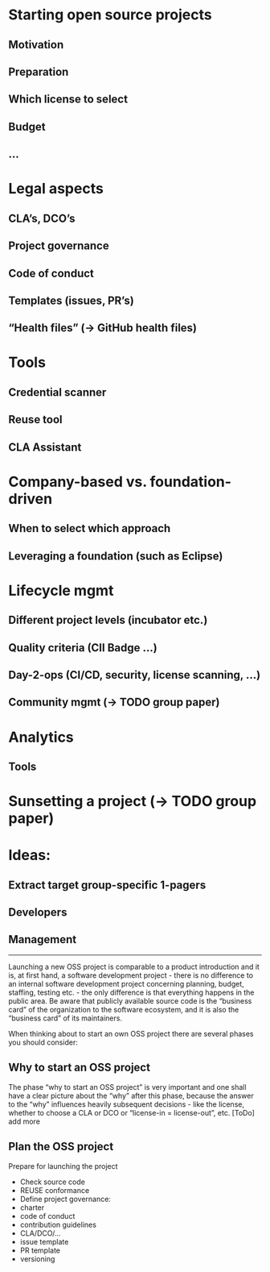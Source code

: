 # Starting open source projects
## Motivation
## Preparation
## Which license to select
## Budget
## ...	
# Legal aspects
## CLA’s, DCO’s 
## Project governance
## Code of conduct
## Templates (issues, PR’s)
## “Health files” (-> GitHub health files)
# Tools
## Credential scanner
## Reuse tool
## CLA Assistant
# Company-based vs. foundation-driven
## When to select which approach
## Leveraging a foundation (such as Eclipse)
# Lifecycle mgmt
## Different project levels (incubator etc.)
## Quality criteria (CII Badge …)
## Day-2-ops (CI/CD, security, license scanning, …)
## Community mgmt (-> TODO group paper)
# Analytics
## Tools
# Sunsetting a project (-> TODO group paper)

# Ideas:
## Extract target group-specific 1-pagers
## Developers
## Management

---------------------------------------------------------------------------------------------------------------------------
Launching a new OSS project is comparable to a product introduction and it is, at first hand, a software development project - there is no difference to an internal software development project concerning planning, budget, staffing, testing etc. - the only difference is that everything happens in the public area. Be aware that publicly available source code is the “business card” of the organization to the software  ecosystem, and it is also the “business card” of its maintainers.

When thinking about to start an own OSS project there are several phases you should consider:


## Why to start an OSS project
The phase “why to start an OSS project” is very important and one shall have a clear picture about the “why” after this phase, because the answer to the “why” influences heavily subsequent decisions - like the license, whether to choose a CLA or DCO or “license-in =  license-out”, etc. [ToDo] add more

## Plan the OSS project
Prepare for launching the project
* Check source code
* REUSE conformance
* Define project governance:	
* charter
* code of conduct
* contribution guidelines
* CLA/DCO/...
* issue template
* PR template
* versioning
